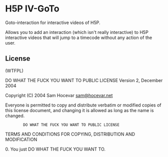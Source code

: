 H5P IV-GoTo
===========
Goto-interaction for interactive videos of H5P.

Allows you to add an interaction (which isn't really interactive) to H5P interactive videos that will jump to a timecode without any action of the user.

## License

(WTFPL)

DO WHAT THE FUCK YOU WANT TO PUBLIC LICENSE
                    Version 2, December 2004

 Copyright (C) 2004 Sam Hocevar <sam@hocevar.net>

 Everyone is permitted to copy and distribute verbatim or modified
 copies of this license document, and changing it is allowed as long
 as the name is changed.

            DO WHAT THE FUCK YOU WANT TO PUBLIC LICENSE
   TERMS AND CONDITIONS FOR COPYING, DISTRIBUTION AND MODIFICATION

  0\. You just DO WHAT THE FUCK YOU WANT TO.
